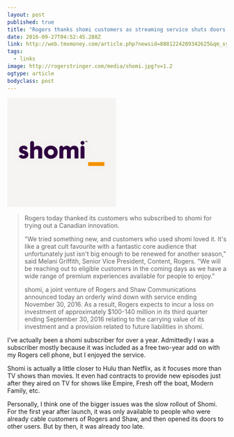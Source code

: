 ```yaml
---
layout: post
published: true
title: "Rogers thanks shomi customers as streaming service shuts doors on November 30th"
date: 2016-09-27T04:52:45.288Z
link: http://web.tmxmoney.com/article.php?newsid=8881224289342625&qm_symbol=RCI.B
tags:
  - links
image: http://rogerstringer.com/media/shomi.jpg?v=1.2
ogtype: article
bodyclass: post
---
```


![Rogers thanks shomi customers as streaming service shuts doors on November 30th](/media/shomi.jpg?v=1.2)

> Rogers today thanked its customers who subscribed to shomi for trying out a Canadian innovation.
>
> "We tried something new, and customers who used shomi loved it. It's like a great cult favourite with a fantastic core audience that unfortunately just isn't big enough to be renewed for another season," said Melani Griffith, Senior Vice President, Content, Rogers. "We will be reaching out to eligible customers in the coming days as we have a wide range of premium experiences available for people to enjoy."
>
> shomi, a joint venture of Rogers and Shaw Communications announced today an orderly wind down with service ending November 30, 2016. As a result, Rogers expects to incur a loss on investment of approximately $100-140 million in its third quarter ending September 30, 2016 relating to the carrying value of its investment and a provision related to future liabilities in shomi.

I've actually been a shomi subscriber for over a year. Admittedly I was a subscriber mostly because it was included as a free two-year add on with my Rogers cell phone, but I enjoyed the service.

Shomi is actually a little closer to Hulu than Netflix, as it focuses more than TV shows than movies. It even had contracts to provide new episodes just after they aired on TV for shows like Empire, Fresh off the boat, Modern Family, etc.

Personally, I think one of the bigger issues was the slow rollout of Shomi. For the first year after launch, it was only available to people who were already cable customers of Rogers and Shaw, and then opened its doors to other users. But by then, it was already too late.
